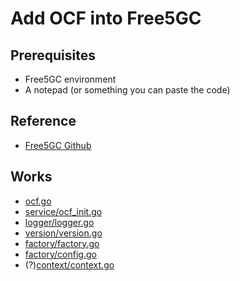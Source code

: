 # Add OCF into Free5GC

## Prerequisites
* Free5GC environment
* A notepad (or something you can paste the code)

## Reference
* [Free5GC Github](https://github.com/free5gc/free5gc)

## Works
- [ocf.go](../ocf(free5gc)/ocf.go)
- [service/ocf_init.go](ocf(free5gc)/service/ocf_init.go)
- [logger/logger.go](ocf(free5gc)/logger/logger.go)
- [version/version.go](ocf(free5gc)/version/version.go)
- [factory/factory.go](ocf(free5gc)/factory/factory.go)
- [factory/config.go](ocf(free5gc)/factory/config.go)
- (?)[context/context.go](ocf(free5gc)/context/context.go)